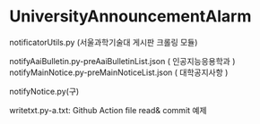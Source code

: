 # UniversityAnnouncementAlarm


notificatorUtils.py (서울과학기술대 게시판 크롤링 모듈)

notifyAaiBulletin.py-preAaiBulletinList.json ( 인공지능응용학과 )
notifyMainNotice.py-preMainNoticeList.json ( 대학공지사항 )

notifyNotice.py(구)

writetxt.py-a.txt: Github Action file read& commit 예제
